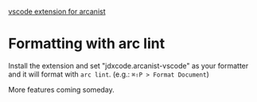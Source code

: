 [vscode extension for arcanist](https://marketplace.visualstudio.com/items?itemName=jdxcode.arcanist-vscode)

# Formatting with arc lint

Install the extension and set "jdxcode.arcanist-vscode" as your formatter and it will format with `arc lint`. (e.g.: `⌘⇧P > Format Document`)

More features coming someday.
